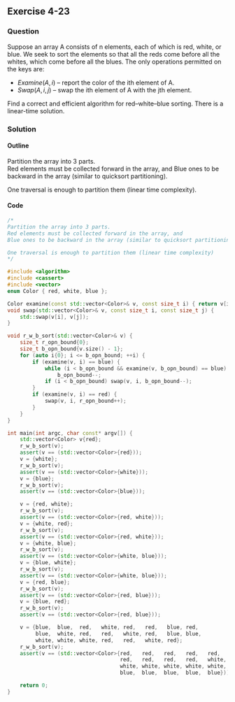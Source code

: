 ## Exercise 4-23

### Question

Suppose an array A consists of n elements, each of which is red, white, or
blue. We seek to sort the elements so that all the reds come before all the whites,
which come before all the blues. The only operations permitted on the keys are:  
- $Examine(A,i)$ – report the color of the ith element of A.  
- $Swap(A,i,j)$ – swap the ith element of A with the jth element.  

Find a correct and efficient algorithm for red–white–blue sorting. There is a
linear-time solution.


### Solution

#### Outline

Partition the array into 3 parts.  
Red elements must be collected forward in the array, and Blue ones to be backward in the array (similar to quicksort partitioning).

One traversal is enough to partition them (linear time complexity).

#### Code

```cpp
/*
Partition the array into 3 parts.
Red elements must be collected forward in the array, and
Blue ones to be backward in the array (similar to quicksort partitioning).

One traversal is enough to partition them (linear time complexity)
*/

#include <algorithm>
#include <cassert>
#include <vector>
enum Color { red, white, blue };

Color examine(const std::vector<Color>& v, const size_t i) { return v[i]; }
void swap(std::vector<Color>& v, const size_t i, const size_t j) {
    std::swap(v[i], v[j]);
}

void r_w_b_sort(std::vector<Color>& v) {
    size_t r_opn_bound{0};
    size_t b_opn_bound{v.size() - 1};
    for (auto i{0}; i <= b_opn_bound; ++i) {
        if (examine(v, i) == blue) {
            while (i < b_opn_bound && examine(v, b_opn_bound) == blue)
                b_opn_bound--;
            if (i < b_opn_bound) swap(v, i, b_opn_bound--);
        }
        if (examine(v, i) == red) {
            swap(v, i, r_opn_bound++);
        }
    }
}

int main(int argc, char const* argv[]) {
    std::vector<Color> v{red};
    r_w_b_sort(v);
    assert(v == (std::vector<Color>{red}));
    v = {white};
    r_w_b_sort(v);
    assert(v == (std::vector<Color>{white}));
    v = {blue};
    r_w_b_sort(v);
    assert(v == (std::vector<Color>{blue}));

    v = {red, white};
    r_w_b_sort(v);
    assert(v == (std::vector<Color>{red, white}));
    v = {white, red};
    r_w_b_sort(v);
    assert(v == (std::vector<Color>{red, white}));
    v = {white, blue};
    r_w_b_sort(v);
    assert(v == (std::vector<Color>{white, blue}));
    v = {blue, white};
    r_w_b_sort(v);
    assert(v == (std::vector<Color>{white, blue}));
    v = {red, blue};
    r_w_b_sort(v);
    assert(v == (std::vector<Color>{red, blue}));
    v = {blue, red};
    r_w_b_sort(v);
    assert(v == (std::vector<Color>{red, blue}));

    v = {blue,  blue,  red,   white, red,   red,   blue, red,
         blue,  white, red,   red,   white, red,   blue, blue,
         white, white, white, red,   red,   white, red};
    r_w_b_sort(v);
    assert(v == (std::vector<Color>{red,   red,   red,   red,   red,   red,
                                    red,   red,   red,   red,   white, white,
                                    white, white, white, white, white, blue,
                                    blue,  blue,  blue,  blue,  blue}));

    return 0;
}

```